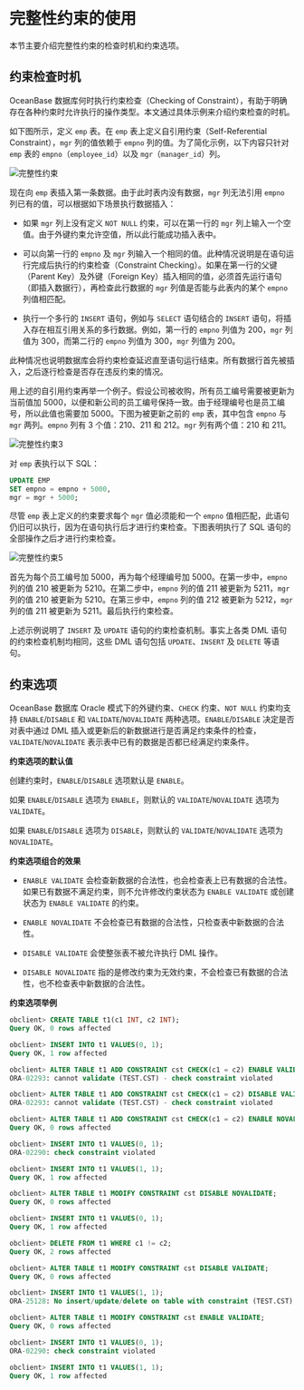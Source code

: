 完整性约束的使用 
=============================

本节主要介绍完整性约束的检查时机和约束选项。

约束检查时机 
------------------------

OceanBase 数据库何时执行约束检查（Checking of Constraint），有助于明确存在各种约束时允许执行的操作类型。本文通过具体示例来介绍约束检查的时机。

如下图所示，​定义 `emp` 表。在 `emp` 表上定义自引用约束（Self-Referential Constraint），`mgr` 列的值依赖于 `empno` 列的值。为了简化示例，以下内容只针对 `emp` 表的 `empno`（`employee_id`）以及 `mgr`（`manager_id`）列。

![完整性约束](https://help-static-aliyun-doc.aliyuncs.com/assets/img/zh-CN/9853623461/p355754.jpg)

现在向 `emp` 表插入第一条数据。由于此时表内没有数据，`mgr` 列无法引用 `empno` 列已有的值，可以根据如下场景执行数据插入：

* 如果 `mgr` 列上没有定义 `NOT NULL` 约束，可以在第一行的 `mgr` 列上输入一个空值。由于外键约束允许空值，所以此行能成功插入表中。

  

* 可以向第一行的 `empno` 及 `mgr` 列输入一个相同的值。此种情况说明是在语句运行完成后执行的约束检查（Constraint Checking）。如果在第一行的父键（Parent Key）及外键（Foreign Key）插入相同的值，必须首先运行语句（即插入数据行），再检查此行数据的 `mgr` 列值是否能与此表内的某个 `empno` 列值相匹配。

  

* 执行一个多行的 `INSERT` 语句，例如与 `SELECT` 语句结合的 `INSERT` 语句，将插入存在相互引用关系的多行数据。例如，第一行的 `empno` 列值为 200，`mgr` 列值为 300，而第二行的 `empno` 列值为 300，`mgr` 列值为 200。

  




​此种情况也说明数据库会将约束检查延迟直至语句运行结束。所有数据行首先被插入，之后逐行检查是否存在违反约束的情况。

​用上述的自引用约束再举一个例子。假设公司被收购，所有员工编号需要被更新为当前值加 5000，以便和新公司的员工编号保持一致。由于经理编号也是员工编号，所以此值也需要加 5000。下图为被更新之前的 `emp` 表，其中包含 `empno` 与 `mgr` 两列。`empno` 列有 3 个值：210、211 和 212。`mgr` 列有两个值：210 和 211。

![完整性约束3](https://help-static-aliyun-doc.aliyuncs.com/assets/img/zh-CN/0953623461/p355755.jpg)

对 `emp` 表执行以下 SQL：

```sql
UPDATE EMP
SET empno = empno + 5000,
mgr = mgr + 5000;
```



尽管 `emp` 表上定义的约束要求每个 `mgr` 值必须能和一个 `empno` 值相匹配，此语句仍旧可以执行，因为在语句执行后才进行约束检查。下图表明执行了 SQL 语句的全部操作之后才进行约束检查。

![完整性约束5](https://help-static-aliyun-doc.aliyuncs.com/assets/img/zh-CN/0953623461/p355756.jpg)

首先为每个员工编号加 5000，再为每个经理编号加 5000。在第一步中，`empno` 列的值 210 被更新为 5210。在第二步中，`empno` 列的值 211 被更新为 5211，`mgr` 列的值 210 被更新为 5210。在第三步中，`empno` 列的值 212 被更新为 5212，`mgr` 列的值 211 被更新为 5211。最后执行约束检查。

上述示例说明了 `INSERT` 及 `UPDATE` 语句的约束检查机制。事实上各类 DML 语句的约束检查机制均相同，这些 DML 语句包括 `UPDATE`、`INSERT` 及 `DELETE` 等语句。

约束选项 
----------------------

OceanBase 数据库 Oracle 模式下的外键约束、`CHECK` 约束、`NOT NULL` 约束均支持 `ENABLE`/`DISABLE` 和 `VALIDATE`/`NOVALIDATE` 两种选项。`ENABLE`/`DISABLE` 决定是否对表中通过 DML 插入或更新后的新数据进行是否满足约束条件的检查，`VALIDATE`/`NOVALIDATE` 表示表中已有的数据是否都已经满足约束条件。

**约束选项的默认值** 

创建约束时，`ENABLE`/`DISABLE` 选项默认是 `ENABLE`。

如果 `ENABLE`/`DISABLE` 选项为 `ENABLE`，则默认的 `VALIDATE`/`NOVALIDATE` 选项为 `VALIDATE`。

如果 `ENABLE`/`DISABLE` 选项为 `DISABLE`，则默认的 `VALIDATE`/`NOVALIDATE` 选项为 `NOVALIDATE`。


**约束选项组合的效果** 

* `ENABLE VALIDATE` 会检查新数据的合法性，也会检查表上已有数据的合法性。如果已有数据不满足约束，则不允许修改约束状态为 `ENABLE VALIDATE` 或创建状态为 `ENABLE VALIDATE` 的约束。

  

* `ENABLE NOVALIDATE` 不会检查已有数据的合法性，只检查表中新数据的合法性。

  

* `DISABLE VALIDATE` 会使整张表不被允许执行 DML 操作。

  

* `DISABLE NOVALIDATE` 指的是修改约束为无效约束，不会检查已有数据的合法性，也不检查表中新数据的合法性。

  




**约束选项举例** 

```sql
obclient> CREATE TABLE t1(c1 INT, c2 INT);
Query OK, 0 rows affected

obclient> INSERT INTO t1 VALUES(0, 1);
Query OK, 1 row affected 

obclient> ALTER TABLE t1 ADD CONSTRAINT cst CHECK(c1 = c2) ENABLE VALIDATE;
ORA-02293: cannot validate (TEST.CST) - check constraint violated

obclient> ALTER TABLE t1 ADD CONSTRAINT cst CHECK(c1 = c2) DISABLE VALIDATE;
ORA-02293: cannot validate (TEST.CST) - check constraint violated

obclient> ALTER TABLE t1 ADD CONSTRAINT cst CHECK(c1 = c2) ENABLE NOVALIDATE;
Query OK, 0 rows affected

obclient> INSERT INTO t1 VALUES(0, 1);
ORA-02290: check constraint violated

obclient> INSERT INTO t1 VALUES(1, 1);
Query OK, 1 row affected

obclient> ALTER TABLE t1 MODIFY CONSTRAINT cst DISABLE NOVALIDATE;
Query OK, 0 rows affected

obclient> INSERT INTO t1 VALUES(0, 1);
Query OK, 1 row affected

obclient> DELETE FROM t1 WHERE c1 != c2;
Query OK, 2 rows affected

obclient> ALTER TABLE t1 MODIFY CONSTRAINT cst DISABLE VALIDATE;
Query OK, 0 rows affected

obclient> INSERT INTO t1 VALUES(1, 1);
ORA-25128: No insert/update/delete on table with constraint (TEST.CST) disabled and validated

obclient> ALTER TABLE t1 MODIFY CONSTRAINT cst ENABLE VALIDATE;
Query OK, 0 rows affected 

obclient> INSERT INTO t1 VALUES(0, 1);
ORA-02290: check constraint violated

obclient> INSERT INTO t1 VALUES(1, 1);
Query OK, 1 row affected
```


